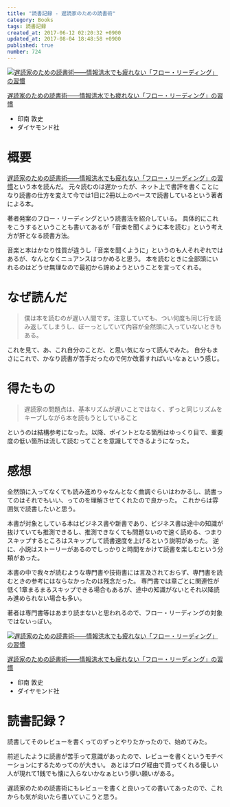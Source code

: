 ```yaml
---
title: "読書記録 - 遅読家のための読書術"
category: Books
tags: 読書記録
created_at: 2017-06-12 02:20:32 +0900
updated_at: 2017-08-04 18:48:58 +0900
published: true
number: 724
---
```


<div class="asin">
<div class="asin-image"><a href="https://www.amazon.co.jp/exec/obidos/ASIN/4478068577/nownabe0c-22/" rel="nofollow noopener" target="_blank"><img src="http://images-jp.amazon.com/images/P/4478068577.09._SL160_.jpg" alt="遅読家のための読書術――情報洪水でも疲れない「フロー・リーディング」の習慣"></a></div>
<div class="asin-detail">
<p><a href="https://www.amazon.co.jp/exec/obidos/ASIN/4478068577/nownabe0c-22/" rel="nofollow noopener" target="_blank">遅読家のための読書術――情報洪水でも疲れない「フロー・リーディング」の習慣</a></p>
<ul>
<li>印南 敦史</li>
<li>ダイヤモンド社</li>
</ul>
</div>
<p></p>
</div>

# 概要
<a href="https://www.amazon.co.jp/exec/obidos/ASIN/4478068577/nownabe0c-22/" rel="nofollow noopener" target="_blank">遅読家のための読書術――情報洪水でも疲れない「フロー・リーディング」の習慣</a>という本を読んだ。
元々読むのは遅かったが、ネット上で書評を書くことになり読書の仕方を変えて今では1日に2冊以上のペースで読書しているという著者による本。

著者発案のフロー・リーディングという読書法を紹介している。
具体的にこれをこうするということも書いてあるが「音楽を聞くように本を読む」という考え方が肝となる読書方法。

音楽と本はかなり性質が違うし「音楽を聞くように」というのも人それぞれではあるが、なんとなくニュアンスはつかめると思う。
本を読むときに全部頭にいれるのはどうせ無理なので最初から諦めようということを言ってくれる。

# なぜ読んだ
> 僕は本を読むのが遅い人間です。注意していても、つい何度も同じ行を読み返してしまうし、ぼーっとしていて内容が全然頭に入っていないときもある。

これを見て、あ、これ自分のことだ、と思い気になって読んでみた。
自分もまさにこれで、かなり読書が苦手だったので何か改善すればいいなぁという感じ。

# 得たもの
> 遅読家の問題点は、基本リズムが遅いことではなく、ずっと同じリズムをキープしながら本を読もうとしていること

というのは結構参考になった。以降、ポイントとなる箇所はゆっくり目で、重要度の低い箇所は流して読むってことを意識してできるようになった。

# 感想
全然頭に入ってなくても読み進めりゃなんとなく曲調ぐらいはわかるし、読書ってのはそれでもいい、ってのを理解させてくれたので良かった。
これからは雰囲気で読書したいと思う。

本書が対象としている本はビジネス書や新書であり、ビジネス書は途中の知識が抜けていても推測できるし、推測できなくても問題ないので速く読める、つまりスキップするところはスキップして読書速度を上げるという説明があった。
逆に、小説はストーリーがあるのでしっかりと時間をかけて読書を楽しむという分類があった。

本書の中で我々が読むような専門書や技術書には言及されておらず、専門書を読むときの参考にはならなかったのは残念だった。
専門書では章ごとに関連性が低く1章まるまるスキップできる場合もあるが、途中の知識がないとそれ以降読み進められない場合も多い。

著者は専門書等はあまり読まないと思われるので、フロー・リーディングの対象ではないっぽい。

<div class="asin">
<div class="asin-image"><a href="https://www.amazon.co.jp/exec/obidos/ASIN/4478068577/nownabe0c-22/" rel="nofollow noopener" target="_blank"><img src="http://images-jp.amazon.com/images/P/4478068577.09._SL160_.jpg" alt="遅読家のための読書術――情報洪水でも疲れない「フロー・リーディング」の習慣"></a></div>
<div class="asin-detail">
<p><a href="https://www.amazon.co.jp/exec/obidos/ASIN/4478068577/nownabe0c-22/" rel="nofollow noopener" target="_blank">遅読家のための読書術――情報洪水でも疲れない「フロー・リーディング」の習慣</a></p>
<ul>
<li>印南 敦史</li>
<li>ダイヤモンド社</li>
</ul>
</div>
<p></p>
</div>

# 読書記録？
読書してそのレビューを書くってのずっとやりたかったので、始めてみた。

前述したように読書が苦手って意識があったので、レビューを書くというモチベーションにするためってのが大きい。
あとはブログ経由で買ってくれる優しい人が現れて1銭でも懐に入らないかなぁという儚い願いがある。

遅読家のための読書術にもレビューを書くと良いっての書いてあったので、これからも気が向いたら書いていこうと思う。
